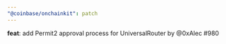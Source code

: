 ```yaml
---
"@coinbase/onchainkit": patch
---
```


**feat**: add Permit2 approval process for UniversalRouter by @0xAlec #980
